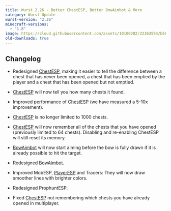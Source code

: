 ```yaml
---
title: Wurst 2.26 - Better ChestESP, Better BowAimbot & More
category: Wurst Update
wurst-version: "2.26"
minecraft-versions:
  - "1.8"
image: https://cloud.githubusercontent.com/assets/10100202/22363594/b66d1bf6-e46b-11e6-8410-b9630c8c4020.jpg
old-downloads: true
---
```

## Changelog

- Redesigned [ChestESP](https://wiki.wurstclient.net/chestesp), making it easier to tell the difference between a chest that has never been opened, a chest that has been emptied by the player and a chest that has been opened but not emptied.

- [ChestESP](https://wiki.wurstclient.net/chestesp) will now tell you how many chests it found.

- Improved performance of [ChestESP](https://wiki.wurstclient.net/chestesp) (we have measured a 5-10x improvement).

- [ChestESP](https://wiki.wurstclient.net/chestesp) is no longer limited to 1000 chests.

- [ChestESP](https://wiki.wurstclient.net/chestesp) will now remember all of the chests that you have opened (previously limited to 64 chests). Disabling and re-enabling ChestESP will still reset its memory.

- [BowAimbot](https://wiki.wurstclient.net/bowaimbot) will now start aiming before the bow is fully drawn if it is already possible to hit the target.

- Redesigned [BowAimbot](https://wiki.wurstclient.net/bowaimbot).

- Improved MobESP, [PlayerESP](https://wiki.wurstclient.net/playeresp) and Tracers: They will now draw smoother lines with brighter colors.

- Redesigned ProphuntESP.

- Fixed [ChestESP](https://wiki.wurstclient.net/chestesp) not remembering which chests you have already opened in multiplayer.
